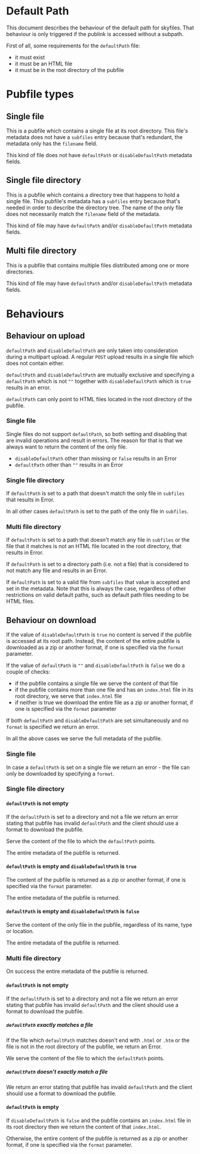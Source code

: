Default Path
============

This document describes the behaviour of the default path for skyfiles. That 
behaviour is only triggered if the publink is accessed without a subpath.

First of all, some requirements for the `defaultPath` file:
- it must exist
- it must be an HTML file
- it must be in the root directory of the pubfile

# Pubfile types

## Single file

This is a pubfile which contains a single file at its root directory. This 
file's metadata does not have a `subfiles` entry because that's redundant, the 
metadata only has the `filename` field.

This kind of file does not have `defaultPath` or `disableDefaultPath` metadata
fields.

## Single file directory

This is a pubfile which contains a directory tree that happens to hold a single
file. This pubfile's metadata has a `subfiles` entry because that's needed in
order to describe the directory tree. The name of the only file does not
necessarily match the `filename` field of the metadata.

This kind of file may have `defaultPath` and/or `disableDefaultPath` metadata 
fields.

## Multi file directory

This is a pubfile that contains multiple files distributed among one or more 
directories.

This kind of file may have `defaultPath` and/or `disableDefaultPath` metadata 
fields.

# Behaviours

## Behaviour on upload

`defaultPath` and `disableDefaultPath` are only taken into consideration during
a multipart upload. A regular `POST` upload results in a single file which does
not contain either. 

`defaultPath` and `disableDefaultPath` are mutually exclusive and specifying a 
`defaultPath` which is not `""` together with `disableDefaultPath` which is 
`true` results in an error.

`defaultPath` can only point to HTML files located in the root directory of the
pubfile.

### Single file

Single files do not support `defaultPath`, so both setting and disabling that 
are invalid operations and result in errors. The reason for that is that we 
always want to return the content of the only file.
 
- `disableDefaultPath` other than missing or `false` results in an Error
- `defaultPath` other than `""` results in an Error

### Single file directory

If `defaultPath` is set to a path that doesn't match the only file in `subfiles`
that results in Error.

In all other cases `defaultPath` is set to the path of the only file in 
`subfiles`.

### Multi file directory

If `defaultPath` is set to a path that doesn't match any file in `subfiles` or
the file that it matches is not an HTML file located in the root directory, that
results in Error.

If `defaultPath` is set to a directory path (i.e. not a file) that is considered
to not match any file and results in an Error.  

If `defaultPath` is set to a valid file from `subfiles` that value is accepted 
and set in the metadata. Note that this is always the case, regardless of other
restrictions on valid default paths, such as default path files needing to be
HTML files.

## Behaviour on download

If the value of `disableDefaultPath` is `true` no content is served if the 
pubfile is accessed at its root path. Instead, the content of the entire pubfile 
is downloaded as a zip or another format, if one is specified via the `format` 
parameter.
 
 If the value of `defaultPath` is `""` and `disableDefaultPath` is `false` we do
 a couple of checks:
 - if the pubfile contains a single file we serve the content of that file
 - if the pubfile contains more than one file and has an `index.html` file in
 its root directory, we serve that `index.html` file
 - if neither is true we download the entire file as a zip or another format, if
  one is specified via the `format` parameter

If both `defaultPath` and `disableDefaultPath` are set simultaneously and no 
`format` is specified we return an error.
 
In all the above cases we serve the full metadata of the pubfile. 

### Single file

In case a `defaultPath` is set on a single file we return an error - the file
can only be downloaded by specifying a `format`.

### Single file directory

#### `defaultPath` is not empty

If the `defaultPath` is set to a directory and not a file we return an error 
stating that pubfile has invalid `defaultPath` and the client should use a 
format to download the pubfile.

Serve the content of the file to which the `defaultPath` points.

The entire metadata of the pubfile is returned.

#### `defaultPath` is empty and `disableDefaultPath` is `true`

The content of the pubfile is returned as a zip or another format, if one is 
specified via the `format` parameter.

The entire metadata of the pubfile is returned.

#### `defaultPath` is empty and `disableDefaultPath` is `false`

Serve the content of the only file in the pubfile, regardless of its name, type
or location.

The entire metadata of the pubfile is returned.

### Multi file directory

On success the entire metadata of the pubfile is returned.

#### `defaultPath` is not empty

If the `defaultPath` is set to a directory and not a file we return an error 
stating that pubfile has invalid `defaultPath` and the client should use a 
format to download the pubfile.

##### `defaultPath` exactly matches a file

If the file which `defaultPath` matches doesn't end with `.html` or `.htm` or
the file is not in the root directory of the pubfile, we return an Error.

We serve the content of the file to which the `defaultPath` points.

##### `defaultPath` doesn't exactly match a file

We return an error stating that pubfile has invalid `defaultPath` and
the client should use a format to download the pubfile. 

#### `defaultPath` is empty

If `disableDefaultPath` is `false` and the pubfile contains an `index.html` file
in its root directory then we return the content of that `index.html`.

Otherwise, the entire content of the pubfile is returned as a zip or another 
format, if one is specified via the `format` parameter.
